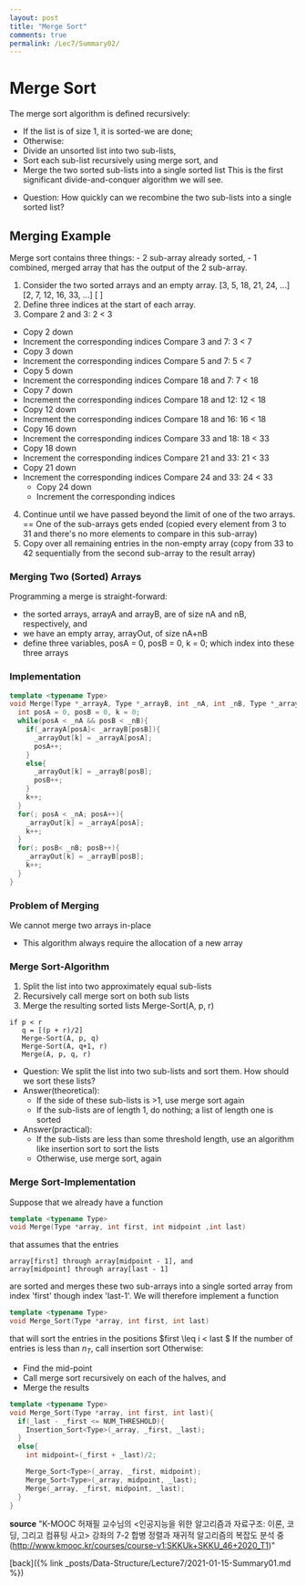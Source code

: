 ```yaml
---
layout: post
title: "Merge Sort"
comments: true
permalink: /Lec7/Summary02/
---
```

# Merge Sort
The merge sort algorithm is defined recursively:
 - If the list is of size 1, it is sorted-we are done;
 - Otherwise:
  - Divide an unsorted list into two sub-lists,
  - Sort each sub-list recursively using merge sort, and
  - Merge the two sorted sub-lists into a single sorted list
This is the first significant divide-and-conquer algorithm we will see.
* Question: How quickly can we recombine the two sub-lists into a single sorted list?
## Merging Example
Merge sort contains three things:
      - 2 sub-array already sorted,
      - 1 combined, merged array that has the output of the 2 sub-array.  
1) Consider the two sorted arrays and an empty array.
[3, 5, 18, 21, 24, ...]
[2, 7, 12, 16, 33, ...]
[                     ]
2) Define three indices at the start of each array.
3) Compare 2 and 3: 2 < 3
  - Copy 2 down
  - Increment the corresponding indices
Compare 3 and 7: 3 < 7
  - Copy 3 down
  - Increment the corresponding indices
Compare 5 and 7: 5 < 7
  - Copy 5 down
  - Increment the corresponding indices
Compare 18 and 7: 7 < 18
  - Copy 7 down
  - Increment the corresponding indices
Compare 18 and 12: 12 < 18
  - Copy 12 down
  - Increment the corresponding indices
Compare 18 and 16: 16 < 18
  - Copy 16 down
  - Increment the corresponding indices
Compare 33 and 18: 18 < 33
  - Copy 18 down
  - Increment the corresponding indices
Compare 21 and 33: 21 < 33
  - Copy 21 down
  - Increment the corresponding indices
Compare 24 and 33: 24 < 33
    - Copy 24 down
    - Increment the corresponding indices
4) Continue until we have passed beyond the limit of one of the two arrays.
== One of the sub-arrays gets ended (copied every element from 3 to 31 and there's no more elements to compare in this sub-array)
5) Copy over all remaining entries in the non-empty array (copy from 33 to 42 sequentially from the second sub-array to the result array)  
### Merging Two (Sorted) Arrays
Programming a merge is straight-forward:
  - the sorted arrays, arrayA and arrayB, are of size nA and nB, respectively, and
  - we have an empty array, arrayOut, of size nA+nB
  - define three variables, posA = 0, posB = 0, k = 0; which index into these three arrays
### Implementation
```cpp
template <typename Type>
void Merge(Type *_arrayA, Type *_arrayB, int _nA, int _nB, Type *_arrayOut){
  int posA = 0, posB = 0, k = 0;
  while(posA < _nA && posB < _nB){
    if(_arrayA[posA]< _arrayB[posB]){
      _arrayOut[k] = _arrayA[posA];
      posA++;
    }
    else{
      _arrayOut[k] = _arrayB[posB];
      posB++;
    }
    k++;
  }
  for(; posA < _nA; posA++){
    _arrayOut[k] = _arrayA[posA];
    k++;
  }
  for(; posB< _nB; posB++){
    _arrayOut[k] = _arrayB[posB];
    k++;
  }
}
```
### Problem of Merging
We cannot merge two arrays in-place
  - This algorithm always require the allocation of a new array
### Merge Sort-Algorithm
1) Split the list into two approximately equal sub-lists
2) Recursively call merge sort on both sub lists
3) Merge the resulting sorted lists
Merge-Sort(A, p, r)
```
if p < r
   q = [(p + r)/2]
   Merge-Sort(A, p, q)
   Merge-Sort(A, q+1, r)
   Merge(A, p, q, r)
```
* Question:
We split the list into two sub-lists and sort them. How should we sort these lists?
* Answer(theoretical):
    - If the side of these sub-lists is >1, use merge sort again
    - If the sub-lists are of length 1, do nothing; a list of length one is sorted
* Answer(practical):
    - If the sub-lists are less than some threshold length, use an algorithm like insertion sort to sort the lists
    - Otherwise, use merge sort, again
### Merge Sort-Implementation
Suppose that we already have a function
```cpp
template <typename Type>
void Merge(Type *array, int first, int midpoint ,int last)
```    
that assumes that the entries
```
array[first] through array[midpoint - 1], and
array[midpoint] through array[last - 1]
```
are sorted and merges these two sub-arrays into a single sorted array from index 'first' though index 'last-1'.
We will therefore implement a function
```cpp
template <typename Type>
void Merge_Sort(Type *array, int first, int last)
```
that will sort the entries in the positions $first \leq i < last $
If the number of entries is less than $n_{T}$, call insertion sort
Otherwise:
  - Find the mid-point
  - Call merge sort recursively on each of the halves, and
  - Merge the results
```cpp
template <typename Type>
void Merge_Sort(Type *array, int first, int last){
  if(_last - _first <= NUM_THRESHOLD){
    Insertion_Sort<Type>(_array, _first, _last);
  }
  else{
    int midpoint=(_first + _last)/2;

    Merge_Sort<Type>(_array, _first, midpoint);
    Merge_Sort<Type>(_array, midpoint, _last);
    Merge(_array, _first, midpoint, _last);
  }  
}
```




**source**
"K-MOOC 허재필 교수님의 <인공지능을 위한 알고리즘과 자료구조: 이론, 코딩, 그리고 컴퓨팅 사고> 강좌의 7-2 합병 정렬과 재귀적 알고리즘의 복잡도 분석 중(http://www.kmooc.kr/courses/course-v1:SKKUk+SKKU_46+2020_T1)"


[back]({% link _posts/Data-Structure/Lecture7/2021-01-15-Summary01.md %})
